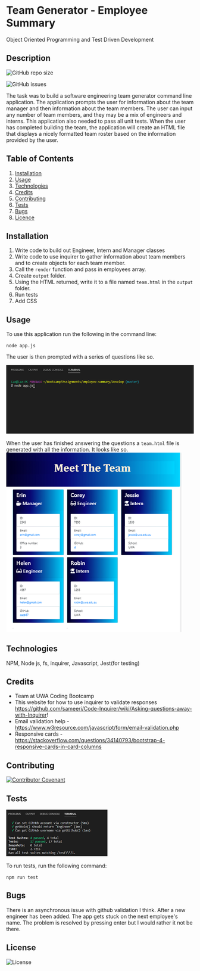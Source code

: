 # Team Generator - Employee Summary
Object Oriented Programming and Test Driven Development

## Description
![GitHub repo size](https://img.shields.io/github/repo-size/cazb67/employee-summary)  

![GitHub issues](https://img.shields.io/github/issues/cazb67/employee-summary)  


The task was to build a software engineering team generator command line application. The application prompts the user for information about the team manager and then information about the team members. The user can input any number of team members, and they may be a mix of engineers and interns. This application also needed to pass all unit tests. When the user has completed building the team, the application will create an HTML file that displays a nicely formatted team roster based on the information provided by the user. 

## Table of Contents
1. [Installation](#Installation)
2. [Usage](#Usage)
3. [Technologies](#Technologies)
4. [Credits](#Credits)
5. [Contributing](#Contributing)
6. [Tests](#Tests)
7. [Bugs](#Bugs)
8. [Licence](#License)


## Installation
1. Write code to build out Engineer, Intern and Manager classes 
2. Write code to use inquirer to gather information about team members and to create objects for each team member.
3. Call the `render` function and pass in employees array.
4. Create `output` folder.
5. Using the HTML returned, write it to a file named `team.html` in the `output` folder. 
6. Run tests
7. Add CSS

## Usage
To use this application run the following in the command line:

```
node app.js
```
The user is then prompted with a series of questions like so.  

![Command Line](./Assets/teamgenerator.gif)

When the user has finished answering the questions a `team.html` file is generated with all the information. It looks like so.  
![Generated HTML](./Assets/team.PNG)

## Technologies
NPM, Node js, fs, inquirer, Javascript, Jest(for testing)

## Credits
- Team at UWA Coding Bootcamp
- This website for how to use inquirer to validate responses https://github.com/sameeri/Code-Inquirer/wiki/Asking-questions-away-with-Inquirer!
- Email validation help - https://www.w3resource.com/javascript/form/email-validation.php
- Responsive cards - https://stackoverflow.com/questions/34140793/bootstrap-4-responsive-cards-in-card-columns

## Contributing
[![Contributor Covenant](https://img.shields.io/badge/Contributor%20Covenant-v2.0%20adopted-ff69b4.svg)](code_of_conduct.md)

## Tests 

![Tests](./Assets/tests.PNG)

To run tests, run the following command:
​
```
npm run test
```
## Bugs
There is an asynchronous issue with github validation I think. After a new engineer has been added. The app gets stuck on the next employee's name. The problem is resolved by pressing enter but I would rather it not be there.

## License
![License](https://img.shields.io/github/license/cazb67/employee-summary)  